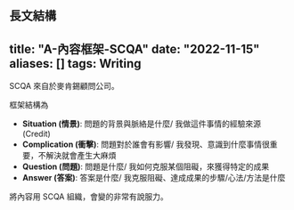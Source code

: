 長文結構
---
title: "A-內容框架-SCQA"
date: "2022-11-15"
aliases: []
tags: Writing
---

SCQA 來自於麥肯錫顧問公司。

框架結構為
- **Situation (情景)**: 問題的背景與脈絡是什麼/ 我做這件事情的經驗來源 (Credit)
- **Complication (衝擊)**: 問題對於誰會有影響/ 我發現、意識到什麼事情很重要，不解決就會產生大麻煩
- **Question (問題)**: 問題是什麼/ 我如何克服某個阻礙，來獲得特定的成果
- **Answer (答案)**: 答案是什麼/ 我克服阻礙、達成成果的步驟/心法/方法是什麼

將內容用 SCQA 組織，會變的非常有說服力。